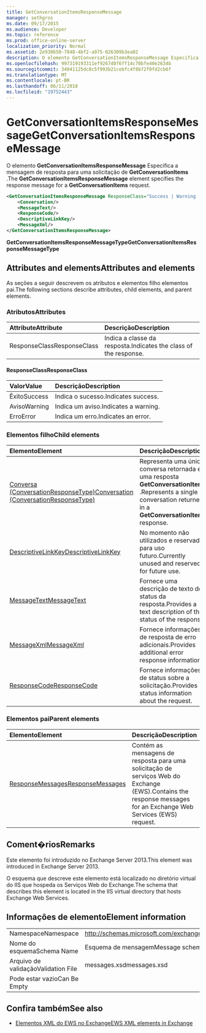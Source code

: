 ```yaml
---
title: GetConversationItemsResponseMessage
manager: sethgros
ms.date: 09/17/2015
ms.audience: Developer
ms.topic: reference
ms.prod: office-online-server
localization_priority: Normal
ms.assetid: 2e930650-7848-4bf2-a975-026309b3ea02
description: O elemento GetConversationItemsResponseMessage Especifica a mensagem de resposta para uma solicitação de GetConversationItems.
ms.openlocfilehash: 997319193311ef9267d8f6ff14c70bfe40e2634b
ms.sourcegitcommit: 34041125dc8c5f993b21cebfc4f8b72f0fd2cb6f
ms.translationtype: MT
ms.contentlocale: pt-BR
ms.lasthandoff: 06/11/2018
ms.locfileid: "19752443"
---
```

# <a name="getconversationitemsresponsemessage"></a><span data-ttu-id="66383-103">GetConversationItemsResponseMessage</span><span class="sxs-lookup"><span data-stu-id="66383-103">GetConversationItemsResponseMessage</span></span>

<span data-ttu-id="66383-104">O elemento **GetConversationItemsResponseMessage** Especifica a mensagem de resposta para uma solicitação de **GetConversationItems** .</span><span class="sxs-lookup"><span data-stu-id="66383-104">The **GetConversationItemsResponseMessage** element specifies the response message for a **GetConversationItems** request.</span></span> 
  
```XML
<GetConversationItemsResponseMessage ResponseClass="Success | Warning | Error">
    <Conversation/>
    <MessageText/>
    <ResponseCode/>
    <DescriptiveLinkKey/>
    <MessageXml/>
</GetConversationItemsResponseMessage>
```

 <span data-ttu-id="66383-105">**GetConversationItemsResponseMessageType**</span><span class="sxs-lookup"><span data-stu-id="66383-105">**GetConversationItemsResponseMessageType**</span></span>
## <a name="attributes-and-elements"></a><span data-ttu-id="66383-106">Attributes and elements</span><span class="sxs-lookup"><span data-stu-id="66383-106">Attributes and elements</span></span>

<span data-ttu-id="66383-107">As seções a seguir descrevem os atributos e elementos filho elementos pai.</span><span class="sxs-lookup"><span data-stu-id="66383-107">The following sections describe attributes, child elements, and parent elements.</span></span>
  
### <a name="attributes"></a><span data-ttu-id="66383-108">Atributos</span><span class="sxs-lookup"><span data-stu-id="66383-108">Attributes</span></span>

|<span data-ttu-id="66383-109">**Attribute**</span><span class="sxs-lookup"><span data-stu-id="66383-109">**Attribute**</span></span>|<span data-ttu-id="66383-110">**Descrição**</span><span class="sxs-lookup"><span data-stu-id="66383-110">**Description**</span></span>|
|:-----|:-----|
|<span data-ttu-id="66383-111">ResponseClass</span><span class="sxs-lookup"><span data-stu-id="66383-111">ResponseClass</span></span>  <br/> |<span data-ttu-id="66383-112">Indica a classe da resposta.</span><span class="sxs-lookup"><span data-stu-id="66383-112">Indicates the class of the response.</span></span>  <br/> |
   
#### <a name="responseclass"></a><span data-ttu-id="66383-113">ResponseClass</span><span class="sxs-lookup"><span data-stu-id="66383-113">ResponseClass</span></span>

|<span data-ttu-id="66383-114">**Valor**</span><span class="sxs-lookup"><span data-stu-id="66383-114">**Value**</span></span>|<span data-ttu-id="66383-115">**Descrição**</span><span class="sxs-lookup"><span data-stu-id="66383-115">**Description**</span></span>|
|:-----|:-----|
|<span data-ttu-id="66383-116">Êxito</span><span class="sxs-lookup"><span data-stu-id="66383-116">Success</span></span>  <br/> |<span data-ttu-id="66383-117">Indica o sucesso.</span><span class="sxs-lookup"><span data-stu-id="66383-117">Indicates success.</span></span>  <br/> |
|<span data-ttu-id="66383-118">Aviso</span><span class="sxs-lookup"><span data-stu-id="66383-118">Warning</span></span>  <br/> |<span data-ttu-id="66383-119">Indica um aviso.</span><span class="sxs-lookup"><span data-stu-id="66383-119">Indicates a warning.</span></span>  <br/> |
|<span data-ttu-id="66383-120">Erro</span><span class="sxs-lookup"><span data-stu-id="66383-120">Error</span></span>  <br/> |<span data-ttu-id="66383-121">Indica um erro.</span><span class="sxs-lookup"><span data-stu-id="66383-121">Indicates an error.</span></span>  <br/> |
   
### <a name="child-elements"></a><span data-ttu-id="66383-122">Elementos filho</span><span class="sxs-lookup"><span data-stu-id="66383-122">Child elements</span></span>

|<span data-ttu-id="66383-123">**Elemento**</span><span class="sxs-lookup"><span data-stu-id="66383-123">**Element**</span></span>|<span data-ttu-id="66383-124">**Descrição**</span><span class="sxs-lookup"><span data-stu-id="66383-124">**Description**</span></span>|
|:-----|:-----|
|[<span data-ttu-id="66383-125">Conversa (ConversationResponseType)</span><span class="sxs-lookup"><span data-stu-id="66383-125">Conversation (ConversationResponseType)</span></span>](conversation-conversationresponsetype.md) <br/> |<span data-ttu-id="66383-126">Representa uma única conversa retornada em uma resposta **GetConversationItems** .</span><span class="sxs-lookup"><span data-stu-id="66383-126">Represents a single conversation returned in a **GetConversationItems** response.</span></span>  <br/> |
|[<span data-ttu-id="66383-127">DescriptiveLinkKey</span><span class="sxs-lookup"><span data-stu-id="66383-127">DescriptiveLinkKey</span></span>](descriptivelinkkey.md) <br/> |<span data-ttu-id="66383-128">No momento não utilizados e reservada para uso futuro.</span><span class="sxs-lookup"><span data-stu-id="66383-128">Currently unused and reserved for future use.</span></span>  <br/> |
|[<span data-ttu-id="66383-129">MessageText</span><span class="sxs-lookup"><span data-stu-id="66383-129">MessageText</span></span>](messagetext.md) <br/> |<span data-ttu-id="66383-130">Fornece uma descrição de texto do status da resposta.</span><span class="sxs-lookup"><span data-stu-id="66383-130">Provides a text description of the status of the response.</span></span>  <br/> |
|[<span data-ttu-id="66383-131">MessageXml</span><span class="sxs-lookup"><span data-stu-id="66383-131">MessageXml</span></span>](messagexml.md) <br/> |<span data-ttu-id="66383-132">Fornece informações de resposta de erro adicionais.</span><span class="sxs-lookup"><span data-stu-id="66383-132">Provides additional error response information.</span></span>  <br/> |
|[<span data-ttu-id="66383-133">ResponseCode</span><span class="sxs-lookup"><span data-stu-id="66383-133">ResponseCode</span></span>](responsecode.md) <br/> |<span data-ttu-id="66383-134">Fornece informações de status sobre a solicitação.</span><span class="sxs-lookup"><span data-stu-id="66383-134">Provides status information about the request.</span></span>  <br/> |
   
### <a name="parent-elements"></a><span data-ttu-id="66383-135">Elementos pai</span><span class="sxs-lookup"><span data-stu-id="66383-135">Parent elements</span></span>

|<span data-ttu-id="66383-136">**Elemento**</span><span class="sxs-lookup"><span data-stu-id="66383-136">**Element**</span></span>|<span data-ttu-id="66383-137">**Descrição**</span><span class="sxs-lookup"><span data-stu-id="66383-137">**Description**</span></span>|
|:-----|:-----|
|[<span data-ttu-id="66383-138">ResponseMessages</span><span class="sxs-lookup"><span data-stu-id="66383-138">ResponseMessages</span></span>](responsemessages.md) <br/> |<span data-ttu-id="66383-139">Contém as mensagens de resposta para uma solicitação de serviços Web do Exchange (EWS).</span><span class="sxs-lookup"><span data-stu-id="66383-139">Contains the response messages for an Exchange Web Services (EWS) request.</span></span>  <br/> |
   
## <a name="remarks"></a><span data-ttu-id="66383-140">Coment�rios</span><span class="sxs-lookup"><span data-stu-id="66383-140">Remarks</span></span>

<span data-ttu-id="66383-141">Este elemento foi introduzido no Exchange Server 2013.</span><span class="sxs-lookup"><span data-stu-id="66383-141">This element was introduced in Exchange Server 2013.</span></span>
  
<span data-ttu-id="66383-142">O esquema que descreve este elemento está localizado no diretório virtual do IIS que hospeda os Serviços Web do Exchange.</span><span class="sxs-lookup"><span data-stu-id="66383-142">The schema that describes this element is located in the IIS virtual directory that hosts Exchange Web Services.</span></span>
  
## <a name="element-information"></a><span data-ttu-id="66383-143">Informações de elemento</span><span class="sxs-lookup"><span data-stu-id="66383-143">Element information</span></span>

|||
|:-----|:-----|
|<span data-ttu-id="66383-144">Namespace</span><span class="sxs-lookup"><span data-stu-id="66383-144">Namespace</span></span>  <br/> |http://schemas.microsoft.com/exchange/services/2006/messages  <br/> |
|<span data-ttu-id="66383-145">Nome do esquema</span><span class="sxs-lookup"><span data-stu-id="66383-145">Schema Name</span></span>  <br/> |<span data-ttu-id="66383-146">Esquema de mensagem</span><span class="sxs-lookup"><span data-stu-id="66383-146">Message schema</span></span>  <br/> |
|<span data-ttu-id="66383-147">Arquivo de validação</span><span class="sxs-lookup"><span data-stu-id="66383-147">Validation File</span></span>  <br/> |<span data-ttu-id="66383-148">messages.xsd</span><span class="sxs-lookup"><span data-stu-id="66383-148">messages.xsd</span></span>  <br/> |
|<span data-ttu-id="66383-149">Pode estar vazio</span><span class="sxs-lookup"><span data-stu-id="66383-149">Can Be Empty</span></span>  <br/> ||
   
## <a name="see-also"></a><span data-ttu-id="66383-150">Confira também</span><span class="sxs-lookup"><span data-stu-id="66383-150">See also</span></span>



- [<span data-ttu-id="66383-151">Elementos XML do EWS no Exchange</span><span class="sxs-lookup"><span data-stu-id="66383-151">EWS XML elements in Exchange</span></span>](ews-xml-elements-in-exchange.md)

